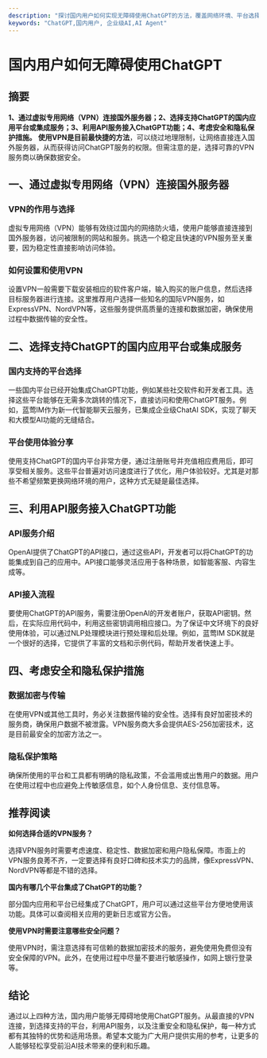 ```yaml
---
description: "探讨国内用户如何实现无障碍使用ChatGPT的方法，覆盖网络环境、平台选择、安全性等多方面。"
keywords: "ChatGPT,国内用户, 企业级AI,AI Agent"
---
```

# 国内用户如何无障碍使用ChatGPT

## 摘要

**1、通过虚拟专用网络（VPN）连接国外服务器；2、选择支持ChatGPT的国内应用平台或集成服务；3、利用API服务接入ChatGPT功能；4、考虑安全和隐私保护措施。** **使用VPN是目前最快捷的方法**，可以绕过地理限制，让网络直接连入国外服务器，从而获得访问ChatGPT服务的权限。但需注意的是，选择可靠的VPN服务商以确保数据安全。

## 一、通过虚拟专用网络（VPN）连接国外服务器

### VPN的作用与选择

虚拟专用网络（VPN）能够有效绕过国内的网络防火墙，使用户能够直接连接到国外服务器，访问被限制的网站和服务。挑选一个稳定且快速的VPN服务至关重要，因为稳定性直接影响访问体验。

### 如何设置和使用VPN

设置VPN一般需要下载安装相应的软件客户端，输入购买的账户信息，然后选择目标服务器进行连接。这里推荐用户选择一些知名的国际VPN服务，如ExpressVPN、NordVPN等，这些服务提供高质量的连接和数据加密，确保使用过程中数据传输的安全性。

## 二、选择支持ChatGPT的国内应用平台或集成服务

### 国内支持的平台选择

一些国内平台已经开始集成ChatGPT功能，例如某些社交软件和开发者工具。选择这些平台能够在无需多次跳转的情况下，直接访问和使用ChatGPT服务。例如，蓝莺IM作为新一代智能聊天云服务，已集成企业级ChatAI SDK，实现了聊天和大模型AI功能的无缝结合。

### 平台使用体验分享

使用支持ChatGPT的国内平台非常方便，通过注册账号并充值相应费用后，即可享受相关服务。这些平台普遍对访问速度进行了优化，用户体验较好。尤其是对那些不希望频繁更换网络环境的用户，这种方式无疑是最佳选择。

## 三、利用API服务接入ChatGPT功能

### API服务介绍

OpenAI提供了ChatGPT的API接口，通过这些API，开发者可以将ChatGPT的功能集成到自己的应用中。API接口能够灵活应用于各种场景，如智能客服、内容生成等。

### API接入流程

要使用ChatGPT的API服务，需要注册OpenAI的开发者账户，获取API密钥。然后，在实际应用代码中，利用这些密钥调用相应接口。为了保证中文环境下的良好使用体验，可以通过NLP处理模块进行预处理和后处理。例如，蓝莺IM SDK就是一个很好的选择，它提供了丰富的文档和示例代码，帮助开发者快速上手。

## 四、考虑安全和隐私保护措施

### 数据加密与传输

在使用VPN或其他工具时，务必关注数据传输的安全性。选择有良好加密技术的服务商，确保用户数据不被泄露。VPN服务商大多会提供AES-256加密技术，这是目前最安全的加密方法之一。

### 隐私保护策略

确保所使用的平台和工具都有明确的隐私政策，不会滥用或出售用户的数据。用户在使用过程中也应避免上传敏感信息，如个人身份信息、支付信息等。

## 推荐阅读

**如何选择合适的VPN服务？**

选择VPN服务时需要考虑速度、稳定性、数据加密和用户隐私保障。市面上的VPN服务良莠不齐，一定要选择有良好口碑和技术实力的品牌，像ExpressVPN、NordVPN等都是不错的选择。

**国内有哪几个平台集成了ChatGPT的功能？**

部分国内应用和平台已经集成了ChatGPT，用户可以通过这些平台方便地使用该功能。具体可以查阅相关应用的更新日志或官方公告。

**使用VPN时需要注意哪些安全问题？**

使用VPN时，需注意选择有可信赖的数据加密技术的服务，避免使用免费但没有安全保障的VPN。此外，在使用过程中尽量不要进行敏感操作，如网上银行登录等。

## 结论

通过以上四种方法，国内用户能够无障碍地使用ChatGPT服务。从最直接的VPN连接，到选择支持的平台，利用API服务，以及注重安全和隐私保护，每一种方式都有其独特的优势和适用场景。希望本文能为广大用户提供实用的参考，让更多的人能够轻松享受前沿AI技术带来的便利和乐趣。

